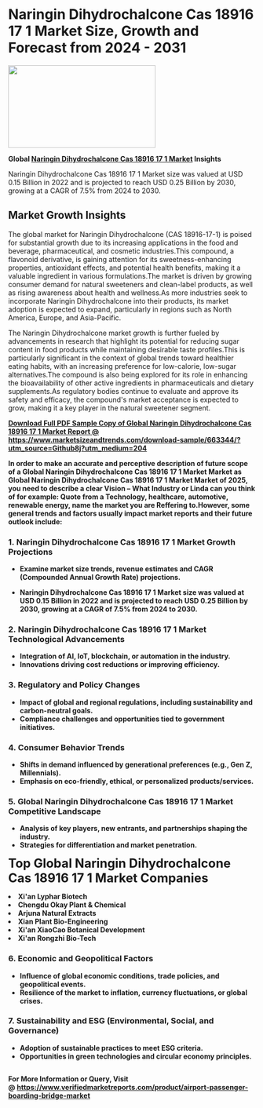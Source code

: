 <H1>Naringin Dihydrochalcone Cas 18916 17 1 Market Size, Growth and Forecast from 2024 - 2031</H1><img class="aligncenter size-medium wp-image-584254" src="https://thirdeyenews.in/wp-content/uploads/2024/09/Global-Market-Research-300x168.jpeg" alt="" width="300" height="168" /><p><strong>Global&nbsp;<a href="https://www.marketsizeandtrends.com/download-sample/663344/?utm_source=Github8j?utm_medium=204">Naringin Dihydrochalcone Cas 18916 17 1 Market</a> Insights</strong></p><p>Naringin Dihydrochalcone Cas 18916 17 1 Market size was valued at USD 0.15 Billion in 2022 and is projected to reach USD 0.25 Billion by 2030, growing at a CAGR of 7.5% from 2024 to 2030.</p><p><h2>Market Growth Insights</h2> <p>The global market for Naringin Dihydrochalcone (CAS 18916-17-1) is poised for substantial growth due to its increasing applications in the food and beverage, pharmaceutical, and cosmetic industries.This compound, a flavonoid derivative, is gaining attention for its sweetness-enhancing properties, antioxidant effects, and potential health benefits, making it a valuable ingredient in various formulations.The market is driven by growing consumer demand for natural sweeteners and clean-label products, as well as rising awareness about health and wellness.As more industries seek to incorporate Naringin Dihydrochalcone into their products, its market adoption is expected to expand, particularly in regions such as North America, Europe, and Asia-Pacific.</p> <p><strong><a href="#"></a></strong></p> <p>The Naringin Dihydrochalcone market growth is further fueled by advancements in research that highlight its potential for reducing sugar content in food products while maintaining desirable taste profiles.This is particularly significant in the context of global trends toward healthier eating habits, with an increasing preference for low-calorie, low-sugar alternatives.The compound is also being explored for its role in enhancing the bioavailability of other active ingredients in pharmaceuticals and dietary supplements.As regulatory bodies continue to evaluate and approve its safety and efficacy, the compound's market acceptance is expected to grow, making it a key player in the natural sweetener segment.</p> <p><strong><a href="#"></p><p><span class=""><strong>Download Full PDF Sample Copy of Global Naringin Dihydrochalcone Cas 18916 17 1 Market Report</strong> @ <a href="https://www.marketsizeandtrends.com/download-sample/663344/?utm_source=Github8j?utm_medium=204" target="_blank">https://www.marketsizeandtrends.com/download-sample/663344/?utm_source=Github8j?utm_medium=204</a></span></p><p>In order to make an accurate and perceptive description of future scope of a Global&nbsp;Naringin Dihydrochalcone Cas 18916 17 1 Market Market as Global&nbsp;Naringin Dihydrochalcone Cas 18916 17 1 Market Market of 2025, you need to describe a clear Vision &ndash; What Industry or Linda can you think of for example: Quote from a Technology, healthcare, automotive, renewable energy, name the market you are Reffering to.However, some general trends and factors usually impact market reports and their future outlook include:</p><h3>1.&nbsp;<strong>Naringin Dihydrochalcone Cas 18916 17 1 Market Growth Projections</strong></h3><ul><li>Examine market size trends, revenue estimates and CAGR (Compounded Annual Growth Rate) projections.</li><li><p>Naringin Dihydrochalcone Cas 18916 17 1 Market size was valued at USD 0.15 Billion in 2022 and is projected to reach USD 0.25 Billion by 2030, growing at a CAGR of 7.5% from 2024 to 2030.</p></li></ul><h3>2.&nbsp;<strong>Naringin Dihydrochalcone Cas 18916 17 1 Market Technological Advancements</strong></h3><ul><li>Integration of AI, IoT, blockchain, or automation in the industry.</li><li>Innovations driving cost reductions or improving efficiency.</li></ul><h3>3.&nbsp;<strong>Regulatory and Policy Changes</strong></h3><ul><li>Impact of global and regional regulations, including sustainability and carbon-neutral goals.</li><li>Compliance challenges and opportunities tied to government initiatives.</li></ul><h3>4.&nbsp;<strong>Consumer Behavior Trends</strong></h3><ul><li>Shifts in demand influenced by generational preferences (e.g., Gen Z, Millennials).</li><li>Emphasis on eco-friendly, ethical, or personalized products/services.</li></ul><h3>5.&nbsp;<strong>Global Naringin Dihydrochalcone Cas 18916 17 1 Market Competitive Landscape</strong></h3><ul><li>Analysis of key players, new entrants, and partnerships shaping the industry.</li><li>Strategies for differentiation and market penetration.</li></ul><p data-pm-slice="1 1 []"><span style="color: inherit; font-family: inherit; font-size: 25px;">Top Global Naringin Dihydrochalcone Cas 18916 17 1 Market Companies</span></p><div class="" data-test-id=""><p><li>Xi'an Lyphar Biotech</li><li> Chengdu Okay Plant & Chemical</li><li> Arjuna Natural Extracts</li><li> Xian Plant Bio-Engineering</li><li> Xi'an XiaoCao Botanical Development</li><li> Xi'an Rongzhi Bio-Tech</li></p></div><h3>6.&nbsp;<strong>Economic and Geopolitical Factors</strong></h3><ul><li>Influence of global economic conditions, trade policies, and geopolitical events.</li><li>Resilience of the market to inflation, currency fluctuations, or global crises.</li></ul><h3>7.&nbsp;<strong>Sustainability and ESG (Environmental, Social, and Governance)</strong></h3><ul><li>Adoption of sustainable practices to meet ESG criteria.</li><li>Opportunities in green technologies and circular economy principles.</li></ul><h2><strong style="font-size: 14px;">For More Information or Query, Visit @&nbsp;</strong><a style="background-color: #ffffff; font-size: 14px;" href="https://www.marketsizeandtrends.com/report/naringin-dihydrochalcone-cas-18916-17-1-market/" target="_blank">https://www.verifiedmarketreports.com/product/airport-passenger-boarding-bridge-market</a></h2>